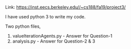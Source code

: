 Link: https://inst.eecs.berkeley.edu//~cs188/fa19/project3/

I have used python 3 to write my code.

Two python files, 
1. valueIterationAgents.py  - Answer for Question-1
2. analysis.py              - Answer for Question-2 & 3
 
